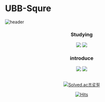 
# UBB-Squre
![header](https://capsule-render.vercel.app/api?type=waving&color=auto&height=400&section=header&text=Hello%20UBB%20Squre&fontSize=90)
<div align=center>
     
### Studying

     
<img src="https://img.shields.io/badge/Python-3776AB?style=flat&logo=Python&logoColor=white"/>
<img src="https://img.shields.io/badge/Github-181717?style=flat&logo=Github&logoColor=white"/><br /> 

### introduce <br />
<img src="https://img.shields.io/badge/Instagram-E4405F?style=flat&logo=Instagram&logoColor=white"/>
<img src="https://img.shields.io/badge/G Mail-EA4335?style=flat&logo=Gmail&logoColor=white"/>


<br />[![Solved.ac프로필](http://mazassumnida.wtf/api/generate_badge?boj=Sanghun0901)](https://solved.ac/Sanghun0901)

[![Hits](https://hits.seeyoufarm.com/api/count/incr/badge.svg?url=https%3A%2F%2Fgithub.com%2FSanghun0901&count_bg=%2379C83D&title_bg=%23555555&icon=&icon_color=%23E7E7E7&title=hits&edge_flat=false)](https://hits.seeyoufarm.com)
</div>
